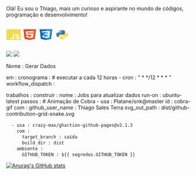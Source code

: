 Olá! Eu sou o Thiago, mais um curioso e aspirante no mundo de códigos, programação e desenvolvimento!

<div style="display: inline_block"><br>
  <img align="center" alt="Rafa-Js" height="30" width="40" src="https://raw.githubusercontent.com/devicons/devicon/master/icons/javascript/javascript-plain.svg">
  <img align="center" alt="Rafa-HTML" height="30" width="40" src="https://raw.githubusercontent.com/devicons/devicon/master/icons/html5/html5-original.svg">
  <img align="center" alt="Rafa-CSS" height="30" width="40" src="https://raw.githubusercontent.com/devicons/devicon/master/icons/css3/css3-original.svg">
  <img align="center" alt="Rafa-Python" height="30" width="40" src="https://raw.githubusercontent.com/devicons/devicon/master/icons/python/python-original.svg">
</div>
  
  ##
 
<div _
     <a href = "mailto:contatoemailthiagos@gmail.com"><img src="https://img.shields.io/badge/-Gmail-%23333?style=for-the-badge&logo=gmail&logoColor=white" alvo ="_blank"></a>
  <a href="https://www.linkedin.com/in/thiago-sales-terra" target="_blank"><img src="https://img.shields.io/badge/-LinkedIn-% 230077B5?style=for-the-badge&logo=linkedin&logoColor=white" target="_blank"></a>
  
</div>

Nome : Gerar Dados

em :
  cronograma : # executar a cada 12 horas
    - cron : " * */12 * * * "
  workflow_dispatch :

trabalhos :
  construir :
    nome : Jobs para atualizar dados
    run-on : ubuntu-latest
    passos :
      # Animação de Cobra
      - usa : Platane/snk@master
        id : cobra-gif
        com :
          github_user_name : Thiago Sales Terra
          svg_out_path : dist/github-contribution-grid-snake.svg

      - usa : crazy-max/ghaction-github-pages@v2.1.3
        com :
          target_branch : saída
          build_dir : dist
        ambiente :
          GITHUB_TOKEN : ${{ segredos.GITHUB_TOKEN }}

[![Anurag's GitHub stats](https://github-readme-stats.vercel.app/api?username=beginnercreator017)](https://github.com/anuraghazra/github-readme-stats)

